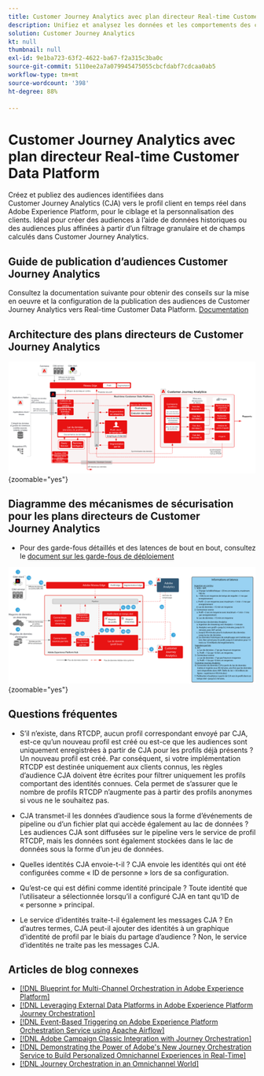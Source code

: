 ```yaml
---
title: Customer Journey Analytics avec plan directeur Real-time Customer Data Platform
description: Unifiez et analysez les données et les comportements des clients sur l’ensemble du parcours client dans Customer Journey Analytics, publiez l’audience de CJA vers RTCDP.
solution: Customer Journey Analytics
kt: null
thumbnail: null
exl-id: 9e1ba723-63f2-4622-ba67-f2a315c3ba0c
source-git-commit: 5110ee2a7a079945475055cbcfdabf7cdcaa0ab5
workflow-type: tm+mt
source-wordcount: '398'
ht-degree: 88%

---
```


# Customer Journey Analytics avec plan directeur Real-time Customer Data Platform

Créez et publiez des audiences identifiées dans Customer Journey Analytics (CJA) vers le profil client en temps réel dans Adobe Experience Platform, pour le ciblage et la personnalisation des clients. Idéal pour créer des audiences à l’aide de données historiques ou des audiences plus affinées à partir d’un filtrage granulaire et de champs calculés dans Customer Journey Analytics.

## Guide de publication d’audiences Customer Journey Analytics

Consultez la documentation suivante pour obtenir des conseils sur la mise en oeuvre et la configuration de la publication des audiences de Customer Journey Analytics vers Real-time Customer Data Platform. [Documentation](https://experienceleague.adobe.com/docs/analytics-platform/using/cja-components/audiences/publish.html?lang=fr)

## Architecture des plans directeurs de Customer Journey Analytics

![Diagramme d’architecture](assets/CJA_RTCDP.svg){zoomable=&quot;yes&quot;}

## Diagramme des mécanismes de sécurisation pour les plans directeurs de Customer Journey Analytics

* Pour des garde-fous détaillés et des latences de bout en bout, consultez le [document sur les garde-fous de déploiement](../experience-platform/deployment/guardrails.md)

![Diagramme des garde-fous](../experience-platform/assets/CJA_guardrails.svg){zoomable=&quot;yes&quot;}

## Questions fréquentes

* S’il n’existe, dans RTCDP, aucun profil correspondant envoyé par CJA, est-ce qu’un nouveau profil est créé ou est-ce que les audiences sont uniquement enregistrées à partir de CJA pour les profils déjà présents ? Un nouveau profil est créé. Par conséquent, si votre implémentation RTCDP est destinée uniquement aux clients connus, les règles d’audience CJA doivent être écrites pour filtrer uniquement les profils comportant des identités connues. Cela permet de s’assurer que le nombre de profils RTCDP n’augmente pas à partir des profils anonymes si vous ne le souhaitez pas.

* CJA transmet-il les données d’audience sous la forme d’événements de pipeline ou d’un fichier plat qui accède également au lac de données ? Les audiences CJA sont diffusées sur le pipeline vers le service de profil RTCDP, mais les données sont également stockées dans le lac de données sous la forme d’un jeu de données.

* Quelles identités CJA envoie-t-il ? CJA envoie les identités qui ont été configurées comme « ID de personne » lors de sa configuration.

* Qu’est-ce qui est défini comme identité principale ? Toute identité que l’utilisateur a sélectionnée lorsqu’il a configuré CJA en tant qu’ID de « personne » principal.

* Le service d’identités traite-t-il également les messages CJA ? En d’autres termes, CJA peut-il ajouter des identités à un graphique d’identité de profil par le biais du partage d’audience ? Non, le service d’identités ne traite pas les messages CJA.

## Articles de blog connexes

* [[!DNL Blueprint for Multi-Channel Orchestration in Adobe Experience Platform]](https://medium.com/adobetech/blueprint-for-multi-channel-orchestration-in-adobe-experience-platform-c68317e94184)
* [[!DNL Leveraging External Data Platforms in Adobe Experience Platform Journey Orchestration]](https://medium.com/adobetech/leveraging-external-data-platforms-in-adobe-experience-platform-journey-orchestration-54fc6134fe17)
* [[!DNL Event-Based Triggering on Adobe Experience Platform Orchestration Service using Apache Airflow]](https://medium.com/adobetech/event-based-triggering-on-adobe-experience-platform-orchestration-service-using-apache-airflow-8607b28251f1)
* [[!DNL Adobe Campaign Classic Integration with Journey Orchestration]](https://medium.com/adobetech/adobe-campaign-classic-integration-with-journey-orchestration-ae577653281)
* [[!DNL Demonstrating the Power of Adobe's New Journey Orchestration Service to Build Personalized Omnichannel Experiences in Real-Time]](https://medium.com/adobetech/demonstrating-the-power-of-adobes-new-journey-orchestration-service-to-build-personalized-aa60d88cd34)
* [[!DNL Journey Orchestration in an Omnichannel World]](https://medium.com/adobetech/journey-orchestration-in-an-omnichannel-world-3a2d32d556d9)
